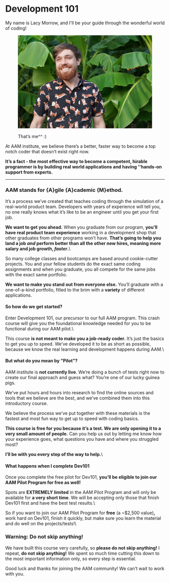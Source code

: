 # Development 101

My name is Lacy Morrow, and I'll be your guide through the wonderful world of coding!

<figure><img src=".gitbook/assets/DSC00069(1) (1).JPG" alt=""><figcaption><p>That’s me^^ :)</p></figcaption></figure>

At AAM institute, we believe there’s a better, faster way to become a top notch coder that doesn’t exist right now.

**It’s a fact - the most effective way to become a competent, hirable programmer is by building real world applications and having ''hands-on support from experts.**

****

### **AAM stands for {A}gile {A}cademic {M}ethod.**

It’s a process we’ve created that teaches coding through the simulation of a real-world product team. Developers with years of experience will tell you, no one really knows what it’s like to be an engineer until you get your first job.



**We want to get you ahead.** When you graduate from our program, **you’ll have real product team experience** working in a development shop that other graduates from other programs won’t have. **That’s going to help you land a job **_**and**_** perform better than all the other new hires, meaning more salary and job growth, **_**faster**_**.**\


So many college classes and bootcamps are based around cookie-cutter projects. You and your fellow students do the exact same coding assignments and when you graduate, you all compete for the same jobs with the exact same portfolio.

**We want to make you stand out from everyone else.** You’ll graduate with a one-of-a-kind portfolio, filled to the brim with a **variety** of different applications.



#### So how do we get started?

Enter Development 101, our precursor to our full AAM program. This crash course will give you the foundational knowledge needed for you to be functional during our AAM pilot.\


This course **is not meant to make you a job-ready coder.** It’s just the basics to get you up to speed. We’ve developed it to be as short as possible, because we know the real learning and development happens during AAM.\


#### But what do you mean by “Pilot”?

AAM institute is **not currently live**. We’re doing a bunch of tests right now to create our final approach and guess what? You’re one of our lucky guinea pigs.

We've put hours and hours into research to find the online sources and tools that we believe are the best, and we’ve combined them into this introductory course.

We believe the process we’ve put together with these materials is the fastest and most fun way to get up to speed with coding basics.



**This course is free for you because it’s a test. We are only opening it to a very small amount of people.** Can you help us out by letting me know how your experience goes, what questions you have and where you struggled most?&#x20;

**I’ll be with you every step of the way to help.**\


#### What happens when I complete Dev101

Once you complete the free pilot for Dev101, **you’ll be eligible to join our AAM Pilot Program for free as well!**



Spots are **EXTREMELY limited** in the AAM Pilot Program and will only be available for **a very short time**. We will be accepting only those that finish Dev101 first and have the best test results.\


So if you want to join our AAM Pilot Program for **free** (a \~$2,500 value)**,** work hard on Dev101, finish it quickly, but make sure you learn the material and do well on the projects/tests!\


### Warning: Do not skip anything!

We have built this course very carefully, so **please do not skip anything!** I repeat, **do not skip anything!** We spent so much time cutting this down to the most important information only, so every step is essential.



Good luck and thanks for joining the AAM community! We can’t wait to work with you.
